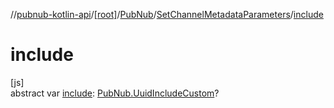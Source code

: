 //[pubnub-kotlin-api](../../../../index.md)/[[root]](../../index.md)/[PubNub](../index.md)/[SetChannelMetadataParameters](index.md)/[include](include.md)

# include

[js]\
abstract var [include](include.md): [PubNub.UuidIncludeCustom](../-uuid-include-custom/index.md)?
